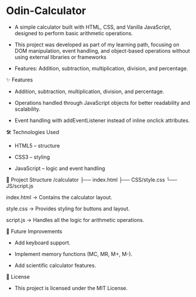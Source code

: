 # Odin-Calculator

- A simple calculator built with HTML, CSS, and Vanilla JavaScript, designed to perform basic arithmetic operations.

- This project was developed as part of my learning path, focusing on DOM manipulation, event handling, and object-based operations without using external libraries or frameworks

- Features: Addition, subtraction, multiplication, division, and percentage.


✨ Features

- Addition, subtraction, multiplication, division, and percentage.

- Operations handled through JavaScript objects for better readability and scalability.

- Event handling with addEventListener instead of inline onclick attributes.

🛠️ Technologies Used

- HTML5 – structure

- CSS3 – styling

- JavaScript – logic and event handling
  

📂 Project Structure
/calculator
 ├── index.html
 ├── CSS/style.css
 └── JS/script.js


index.html → Contains the calculator layout.

style.css → Provides styling for buttons and layout.

script.js → Handles all the logic for arithmetic operations.



📌 Future Improvements

- Add keyboard support.

- Implement memory functions (MC, MR, M+, M-).

- Add scientific calculator features.



📄 License

- This project is licensed under the MIT License.
